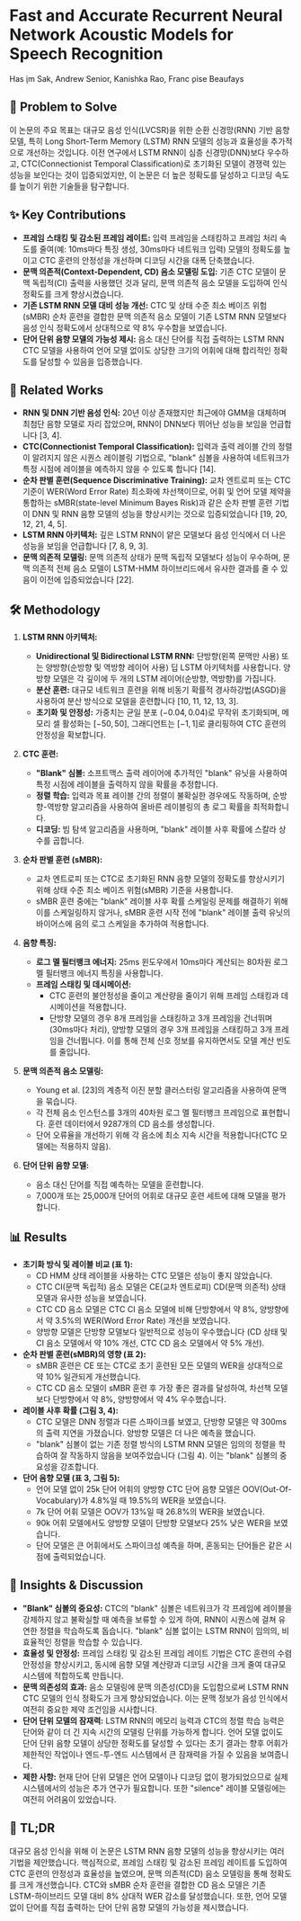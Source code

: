 # Fast and Accurate Recurrent Neural Network Acoustic Models for Speech Recognition

Has ̧im Sak, Andrew Senior, Kanishka Rao, Franc ̧oise Beaufays

## 🧩 Problem to Solve

이 논문의 주요 목표는 대규모 음성 인식(LVCSR)을 위한 순환 신경망(RNN) 기반 음향 모델, 특히 Long Short-Term Memory (LSTM) RNN 모델의 성능과 효율성을 추가적으로 개선하는 것입니다. 이전 연구에서 LSTM RNN이 심층 신경망(DNN)보다 우수하고, CTC(Connectionist Temporal Classification)로 초기화된 모델이 경쟁력 있는 성능을 보인다는 것이 입증되었지만, 이 논문은 더 높은 정확도를 달성하고 디코딩 속도를 높이기 위한 기술들을 탐구합니다.

## ✨ Key Contributions

- **프레임 스태킹 및 감소된 프레임 레이트:** 입력 프레임을 스태킹하고 프레임 처리 속도를 줄여(예: 10ms마다 특징 생성, 30ms마다 네트워크 입력) 모델의 정확도를 높이고 CTC 훈련의 안정성을 개선하며 디코딩 시간을 대폭 단축했습니다.
- **문맥 의존적(Context-Dependent, CD) 음소 모델링 도입:** 기존 CTC 모델이 문맥 독립적(CI) 출력을 사용했던 것과 달리, 문맥 의존적 음소 모델을 도입하여 인식 정확도를 크게 향상시켰습니다.
- **기존 LSTM RNN 모델 대비 성능 개선:** CTC 및 상태 수준 최소 베이즈 위험(sMBR) 순차 훈련을 결합한 문맥 의존적 음소 모델이 기존 LSTM RNN 모델보다 음성 인식 정확도에서 상대적으로 약 8% 우수함을 보였습니다.
- **단어 단위 음향 모델의 가능성 제시:** 음소 대신 단어를 직접 출력하는 LSTM RNN CTC 모델을 사용하여 언어 모델 없이도 상당한 크기의 어휘에 대해 합리적인 정확도를 달성할 수 있음을 입증했습니다.

## 📎 Related Works

- **RNN 및 DNN 기반 음성 인식:** 20년 이상 존재했지만 최근에야 GMM을 대체하며 최첨단 음향 모델로 자리 잡았으며, RNN이 DNN보다 뛰어난 성능을 보임을 언급합니다 [3, 4].
- **CTC(Connectionist Temporal Classification):** 입력과 출력 레이블 간의 정렬이 알려지지 않은 시퀀스 레이블링 기법으로, "blank" 심볼을 사용하여 네트워크가 특정 시점에 레이블을 예측하지 않을 수 있도록 합니다 [14].
- **순차 판별 훈련(Sequence Discriminative Training):** 교차 엔트로피 또는 CTC 기준이 WER(Word Error Rate) 최소화에 차선책이므로, 어휘 및 언어 모델 제약을 통합하는 sMBR(state-level Minimum Bayes Risk)과 같은 순차 판별 훈련 기법이 DNN 및 RNN 음향 모델의 성능을 향상시키는 것으로 입증되었습니다 [19, 20, 12, 21, 4, 5].
- **LSTM RNN 아키텍처:** 깊은 LSTM RNN이 얕은 모델보다 음성 인식에서 더 나은 성능을 보임을 언급합니다 [7, 8, 9, 3].
- **문맥 의존적 모델링:** 문맥 의존적 상태가 문맥 독립적 모델보다 성능이 우수하며, 문맥 의존적 전체 음소 모델이 LSTM-HMM 하이브리드에서 유사한 결과를 줄 수 있음이 이전에 입증되었습니다 [22].

## 🛠️ Methodology

1. **LSTM RNN 아키텍처:**

   - **Unidirectional 및 Bidirectional LSTM RNN:** 단방향(왼쪽 문맥만 사용) 또는 양방향(순방향 및 역방향 레이어 사용) 딥 LSTM 아키텍처를 사용합니다. 양방향 모델은 각 깊이에 두 개의 LSTM 레이어(순방향, 역방향)를 가집니다.
   - **분산 훈련:** 대규모 네트워크 훈련을 위해 비동기 확률적 경사하강법(ASGD)을 사용하여 분산 방식으로 모델을 훈련합니다 [10, 11, 12, 13, 3].
   - **초기화 및 안정성:** 가중치는 균일 분포 $(-0.04, 0.04)$로 무작위 초기화되며, 메모리 셀 활성화는 $[-50, 50]$, 그래디언트는 $[-1, 1]$로 클리핑하여 CTC 훈련의 안정성을 확보합니다.

2. **CTC 훈련:**

   - **"Blank" 심볼:** 소프트맥스 출력 레이어에 추가적인 "blank" 유닛을 사용하여 특정 시점에 레이블을 출력하지 않을 확률을 추정합니다.
   - **정렬 학습:** 입력과 목표 레이블 간의 정렬이 불확실한 경우에도 작동하며, 순방향-역방향 알고리즘을 사용하여 올바른 레이블링의 총 로그 확률을 최적화합니다.
   - **디코딩:** 빔 탐색 알고리즘을 사용하며, "blank" 레이블 사후 확률에 스칼라 상수를 곱합니다.

3. **순차 판별 훈련 (sMBR):**

   - 교차 엔트로피 또는 CTC로 초기화된 RNN 음향 모델의 정확도를 향상시키기 위해 상태 수준 최소 베이즈 위험(sMBR) 기준을 사용합니다.
   - sMBR 훈련 중에는 "blank" 레이블 사후 확률 스케일링 문제를 해결하기 위해 이를 스케일링하지 않거나, sMBR 훈련 시작 전에 "blank" 레이블 출력 유닛의 바이어스에 음의 로그 스케일을 추가하여 적용합니다.

4. **음향 특징:**

   - **로그 멜 필터뱅크 에너지:** 25ms 윈도우에서 10ms마다 계산되는 80차원 로그 멜 필터뱅크 에너지 특징을 사용합니다.
   - **프레임 스태킹 및 데시메이션:**
     - CTC 훈련의 불안정성을 줄이고 계산량을 줄이기 위해 프레임 스태킹과 데시메이션을 적용합니다.
     - 단방향 모델의 경우 8개 프레임을 스태킹하고 3개 프레임을 건너뛰며(30ms마다 처리), 양방향 모델의 경우 3개 프레임을 스태킹하고 3개 프레임을 건너뜁니다. 이를 통해 전체 신호 정보를 유지하면서도 모델 계산 빈도를 줄입니다.

5. **문맥 의존적 음소 모델링:**

   - Young et al. [23]의 계층적 이진 분할 클러스터링 알고리즘을 사용하여 문맥을 묶습니다.
   - 각 전체 음소 인스턴스를 3개의 40차원 로그 멜 필터뱅크 프레임으로 표현합니다. 훈련 데이터에서 9287개의 CD 음소를 생성합니다.
   - 단어 오류율을 개선하기 위해 각 음소에 최소 지속 시간을 적용합니다(CTC 모델에는 적용하지 않음).

6. **단어 단위 음향 모델:**
   - 음소 대신 단어를 직접 예측하는 모델을 훈련합니다.
   - 7,000개 또는 25,000개 단어의 어휘로 대규모 훈련 세트에 대해 모델을 평가합니다.

## 📊 Results

- **초기화 방식 및 레이블 비교 (표 1):**
  - CD HMM 상태 레이블을 사용하는 CTC 모델은 성능이 좋지 않았습니다.
  - CTC CI(문맥 독립적) 음소 모델은 CE(교차 엔트로피) CD(문맥 의존적) 상태 모델과 유사한 성능을 보였습니다.
  - CTC CD 음소 모델은 CTC CI 음소 모델에 비해 단방향에서 약 8%, 양방향에서 약 3.5%의 WER(Word Error Rate) 개선을 보였습니다.
  - 양방향 모델은 단방향 모델보다 일반적으로 성능이 우수했습니다 (CD 상태 및 CI 음소 모델에서 약 10% 개선, CTC CD 음소 모델에서 약 5% 개선).
- **순차 판별 훈련(sMBR)의 영향 (표 2):**
  - sMBR 훈련은 CE 또는 CTC로 초기 훈련된 모든 모델의 WER을 상대적으로 약 10% 일관되게 개선했습니다.
  - CTC CD 음소 모델이 sMBR 훈련 후 가장 좋은 결과를 달성하여, 차선책 모델보다 단방향에서 약 8%, 양방향에서 약 4% 우수했습니다.
- **레이블 사후 확률 (그림 3, 4):**
  - CTC 모델은 DNN 정렬과 다른 스파이크를 보였고, 단방향 모델은 약 300ms의 출력 지연을 가졌습니다. 양방향 모델은 더 나은 예측을 했습니다.
  - "blank" 심볼이 없는 기존 정렬 방식의 LSTM RNN 모델은 임의의 정렬을 학습하여 잘 작동하지 않음을 보여주었습니다 (그림 4). 이는 "blank" 심볼의 중요성을 강조합니다.
- **단어 음향 모델 (표 3, 그림 5):**
  - 언어 모델 없이 25k 단어 어휘의 양방향 CTC 단어 음향 모델은 OOV(Out-Of-Vocabulary)가 4.8%일 때 19.5%의 WER을 보였습니다.
  - 7k 단어 어휘 모델은 OOV가 13%일 때 26.8%의 WER을 보였습니다.
  - 90k 어휘 모델에서도 양방향 모델이 단방향 모델보다 25% 낮은 WER을 보였습니다.
  - 단어 모델은 큰 어휘에서도 스파이크성 예측을 하며, 혼동되는 단어들은 같은 시점에 출력되었습니다.

## 🧠 Insights & Discussion

- **"Blank" 심볼의 중요성:** CTC의 "blank" 심볼은 네트워크가 각 프레임에 레이블을 강제하지 않고 불확실할 때 예측을 보류할 수 있게 하여, RNN이 시퀀스에 걸쳐 유연한 정렬을 학습하도록 돕습니다. "blank" 심볼 없이는 LSTM RNN이 임의의, 비효율적인 정렬을 학습할 수 있습니다.
- **효율성 및 안정성:** 프레임 스태킹 및 감소된 프레임 레이트 기법은 CTC 훈련의 수렴 안정성을 향상시키고, 동시에 음향 모델 계산량과 디코딩 시간을 크게 줄여 대규모 시스템에 적합하도록 만듭니다.
- **문맥 의존성의 효과:** 음소 모델링에 문맥 의존성(CD)을 도입함으로써 LSTM RNN CTC 모델의 인식 정확도가 크게 향상되었습니다. 이는 문맥 정보가 음성 인식에서 여전히 중요한 제약 조건임을 시사합니다.
- **단어 단위 모델의 잠재력:** LSTM RNN의 메모리 능력과 CTC의 정렬 학습 능력은 단어와 같이 더 긴 지속 시간의 모델링 단위를 가능하게 합니다. 언어 모델 없이도 단어 단위 음향 모델이 상당한 정확도를 달성할 수 있다는 초기 결과는 향후 어휘가 제한적인 작업이나 엔드-투-엔드 시스템에서 큰 잠재력을 가질 수 있음을 보여줍니다.
- **제한 사항:** 현재 단어 단위 모델은 언어 모델이나 디코딩 없이 평가되었으므로 실제 시스템에서의 성능은 추가 연구가 필요합니다. 또한 "silence" 레이블 모델링에는 여전히 어려움이 있었습니다.

## 📌 TL;DR

대규모 음성 인식을 위해 이 논문은 LSTM RNN 음향 모델의 성능을 향상시키는 여러 기법을 제안했습니다. 핵심적으로, 프레임 스태킹 및 감소된 프레임 레이트를 도입하여 CTC 훈련의 안정성과 효율성을 높였으며, 문맥 의존적(CD) 음소 모델링을 통해 정확도를 크게 개선했습니다. CTC와 sMBR 순차 훈련을 결합한 CD 음소 모델은 기존 LSTM-하이브리드 모델 대비 8% 상대적 WER 감소를 달성했습니다. 또한, 언어 모델 없이 단어를 직접 출력하는 단어 단위 음향 모델의 가능성을 제시했습니다.
